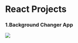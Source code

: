 # React Projects

<h3>1.Background Changer App</h3>
   <img src="https://github.com/priyanka2619/REACT-PROJECT/assets/74972482/60c08612-0350-4af4-a80b-f73a4a88b0d7">



